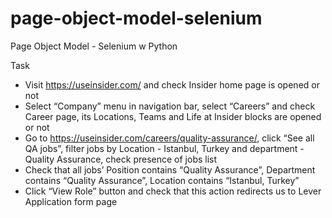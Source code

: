 # page-object-model-selenium
Page Object Model  - Selenium w Python

Task 

- Visit https://useinsider.com/ and check Insider home page is opened or not
- Select “Company” menu in navigation bar, select “Careers” and check Career
page, its Locations, Teams and Life at Insider blocks are opened or not
- Go to https://useinsider.com/careers/quality-assurance/, click “See all QA
jobs”, filter jobs by Location - Istanbul, Turkey and department - Quality
Assurance, check presence of jobs list
- Check that all jobs’ Position contains “Quality Assurance”, Department
contains “Quality Assurance”, Location contains “Istanbul, Turkey”
- Click “View Role” button and check that this action redirects us to Lever
Application form page
